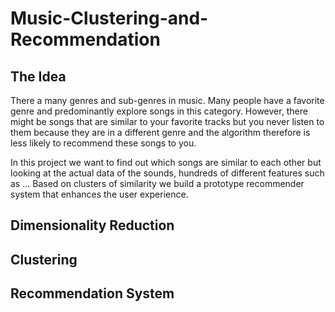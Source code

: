 # Music-Clustering-and-Recommendation

## The Idea

There a many genres and sub-genres in music. Many people have a favorite genre and predominantly explore songs in this category.
However, there might be songs that are similar to your favorite tracks but you never listen to them because they are in a different genre and the algorithm therefore is less likely to recommend these songs to you.

In this project we want to find out which songs are similar to each other but looking at the actual data of the sounds, hundreds of different features such as ...
Based on clusters of similarity we build a prototype recommender system that enhances the user experience.

## Dimensionality Reduction

## Clustering

## Recommendation System
